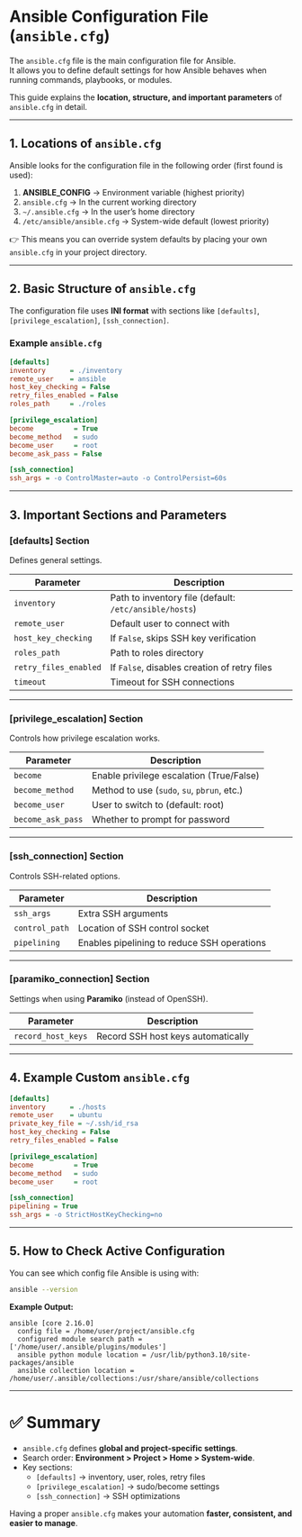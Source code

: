 # Ansible Configuration File (`ansible.cfg`)

The `ansible.cfg` file is the main configuration file for Ansible.  
It allows you to define default settings for how Ansible behaves when running commands, playbooks, or modules.

This guide explains the **location, structure, and important parameters** of `ansible.cfg` in detail.

---

## 1. Locations of `ansible.cfg`

Ansible looks for the configuration file in the following order (first found is used):

1. **ANSIBLE_CONFIG** → Environment variable (highest priority)
2. `ansible.cfg` → In the current working directory
3. `~/.ansible.cfg` → In the user’s home directory
4. `/etc/ansible/ansible.cfg` → System-wide default (lowest priority)

👉 This means you can override system defaults by placing your own `ansible.cfg` in your project directory.

---

## 2. Basic Structure of `ansible.cfg`

The configuration file uses **INI format** with sections like `[defaults]`, `[privilege_escalation]`, `[ssh_connection]`.

### Example `ansible.cfg`
```ini
[defaults]
inventory      = ./inventory
remote_user    = ansible
host_key_checking = False
retry_files_enabled = False
roles_path     = ./roles

[privilege_escalation]
become          = True
become_method   = sudo
become_user     = root
become_ask_pass = False

[ssh_connection]
ssh_args = -o ControlMaster=auto -o ControlPersist=60s
```

---

## 3. Important Sections and Parameters

### **[defaults] Section**
Defines general settings.

| Parameter             | Description |
|------------------------|-------------|
| `inventory`            | Path to inventory file (default: `/etc/ansible/hosts`) |
| `remote_user`          | Default user to connect with |
| `host_key_checking`    | If `False`, skips SSH key verification |
| `roles_path`           | Path to roles directory |
| `retry_files_enabled`  | If `False`, disables creation of retry files |
| `timeout`              | Timeout for SSH connections |

---

### **[privilege_escalation] Section**
Controls how privilege escalation works.

| Parameter             | Description |
|------------------------|-------------|
| `become`              | Enable privilege escalation (True/False) |
| `become_method`       | Method to use (`sudo`, `su`, `pbrun`, etc.) |
| `become_user`         | User to switch to (default: root) |
| `become_ask_pass`     | Whether to prompt for password |

---

### **[ssh_connection] Section**
Controls SSH-related options.

| Parameter             | Description |
|------------------------|-------------|
| `ssh_args`            | Extra SSH arguments |
| `control_path`        | Location of SSH control socket |
| `pipelining`          | Enables pipelining to reduce SSH operations |

---

### **[paramiko_connection] Section**
Settings when using **Paramiko** (instead of OpenSSH).

| Parameter             | Description |
|------------------------|-------------|
| `record_host_keys`    | Record SSH host keys automatically |

---

## 4. Example Custom `ansible.cfg`

```ini
[defaults]
inventory      = ./hosts
remote_user    = ubuntu
private_key_file = ~/.ssh/id_rsa
host_key_checking = False
retry_files_enabled = False

[privilege_escalation]
become          = True
become_method   = sudo
become_user     = root

[ssh_connection]
pipelining = True
ssh_args = -o StrictHostKeyChecking=no
```

---

## 5. How to Check Active Configuration

You can see which config file Ansible is using with:

```bash
ansible --version
```

**Example Output:**
```
ansible [core 2.16.0]
  config file = /home/user/project/ansible.cfg
  configured module search path = ['/home/user/.ansible/plugins/modules']
  ansible python module location = /usr/lib/python3.10/site-packages/ansible
  ansible collection location = /home/user/.ansible/collections:/usr/share/ansible/collections
```

---

# ✅ Summary

- `ansible.cfg` defines **global and project-specific settings**.  
- Search order: **Environment > Project > Home > System-wide**.  
- Key sections:
  - `[defaults]` → inventory, user, roles, retry files  
  - `[privilege_escalation]` → sudo/become settings  
  - `[ssh_connection]` → SSH optimizations  

Having a proper `ansible.cfg` makes your automation **faster, consistent, and easier to manage**.
